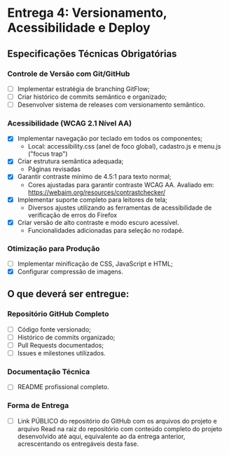 # Entrega 4: Versionamento, Acessibilidade e Deploy
## Especificações Técnicas Obrigatórias
### Controle de Versão com Git/GitHub
* [ ] Implementar estratégia de branching GitFlow;
* [ ] Criar histórico de commits semântico e organizado;
* [ ] Desenvolver sistema de releases com versionamento semântico.

### Acessibilidade (WCAG 2.1 Nível AA)
* [X] Implementar navegação por teclado em todos os componentes;
    * Local: accessibility.css (anel de foco global), cadastro.js e menu.js ("focus trap")
* [X] Criar estrutura semântica adequada;
    * Páginas revisadas
* [X] Garantir contraste mínimo de 4.5:1 para texto normal;
    * Cores ajustadas para garantir contraste WCAG AA. Avaliado em: https://webaim.org/resources/contrastchecker/
* [X] Implementar suporte completo para leitores de tela;
    * Diversos ajustes utilizando as ferramentas de acessibilidade de verificação de erros do Firefox
* [X] Criar versão de alto contraste e modo escuro acessível.
    * Funcionalidades adicionadas para seleção no rodapé.

### Otimização para Produção
* [ ] Implementar minificação de CSS, JavaScript e HTML;
* [X] Configurar compressão de imagens.

## O que deverá ser entregue:
### Repositório GitHub Completo
* [ ] Código fonte versionado;
* [ ] Histórico de commits organizado;
* [ ] Pull Requests documentados;
* [ ] Issues e milestones utilizados.

### Documentação Técnica
* [ ] README profissional completo.

### Forma de Entrega
* [ ] Link PÚBLICO do repositório do GitHub com os arquivos do projeto e arquivo Read na raiz do repositório com conteúdo completo do projeto desenvolvido até aqui, equivalente ao da entrega anterior, acrescentando os entregáveis desta fase.
